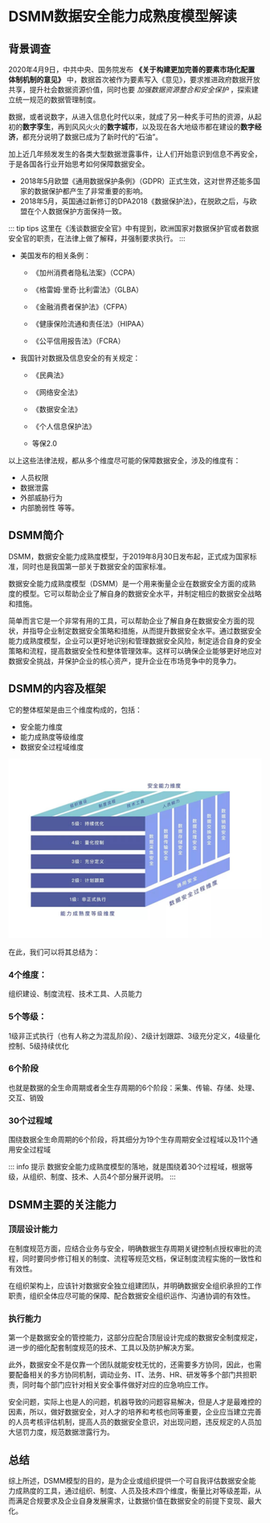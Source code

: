 # DSMM数据安全能力成熟度模型解读

## 背景调查

2020年4月9日，中共中央、国务院发布 **《关于构建更加完善的要素市场化配置体制机制的意见》** 中，数据首次被作为要素写入《意见》，要求推进政府数据开放共享，提升社会数据资源价值，同时也要 *加强数据资源整合和安全保护* ，探索建立统一规范的数据管理制度。

数据，或者说数字，从进入信息化时代以来，就成了另一种炙手可热的资源，从起初的**数字孪生**，再到风风火火的**数字城市**，以及现在各大地级市都在建设的**数字经济**，都充分说明了数据已成为了新时代的“石油”。

加上近几年频发发生的各类大型数据泄露事件，让人们开始意识到信息不再安全，于是各国各行业开始思考如何保障数据安全。

* 2018年5月欧盟《通用数据保护条例》（GDPR）正式生效，这对世界还能多国家的数据保护都产生了非常重要的影响。
* 2018年5月，英国通过新修订的DPA2018《数据保护法》，在脱欧之后，与欧盟在个人数据保护方面保持一致。

::: tip tips
这里在《浅谈数据安全官》中有提到，欧洲国家对数据保护官或者数据安全官的职责，在法律上做了解释，并强制要求执行。
:::
* 美国发布的相关条例：

    - 《加州消费者隐私法案》（CCPA）

    - 《格雷姆·里奇·比利雷法》（GLBA）

    - 《金融消费者保护法》（CFPA）

    - 《健康保险流通和责任法》（HIPAA）

    - 《公平信用报告法》（FCRA）

* 我国针对数据及信息安全的有关规定：

    - 《民典法》

    - 《网络安全法》

    - 《数据安全法》

    - 《个人信息保护法》

    - 等保2.0

以上这些法律法规，都从多个维度尽可能的保障数据安全，涉及的维度有：

* 人员权限
* 数据泄露
* 外部威胁行为
* 内部脆弱性
等等。

## DSMM简介
DSMM，数据安全能力成熟度模型，于2019年8月30日发布起，正式成为国家标准，同时也是我国第一部关于数据安全的国家标准。

数据安全能力成熟度模型（DSMM）是一个用来衡量企业在数据安全方面的成熟度的模型。它可以帮助企业了解自身的数据安全水平，并制定相应的数据安全战略和措施。

简单而言它是一个非常有用的工具，可以帮助企业了解自身在数据安全方面的现状，并指导企业制定数据安全策略和措施，从而提升数据安全水平。通过数据安全能力成熟度模型，企业可以更好地识别和管理数据安全风险，制定适合自身的安全策略和流程，提高数据安全性和整体管理效率。这样可以确保企业能够更好地应对数据安全挑战，并保护企业的核心资产，提升企业在市场竞争中的竞争力。

## DSMM的内容及框架
它的整体框架是由三个维度构成的，包括：

- 安全能力维度
- 能力成熟度等级维度
- 数据安全过程域维度

![数据安全能力成熟度模型架构](./image/%E6%95%B0%E6%8D%AE%E5%AE%89%E5%85%A8%E8%83%BD%E5%8A%9B%E6%88%90%E7%86%9F%E5%BA%A6%E6%A8%A1%E5%9E%8B%E6%9E%B6%E6%9E%84%E5%9B%BE.jpg)

在此，我们可以将其总结为：

### 4个维度：
组织建设、制度流程、技术工具、人员能力
### 5个等级：
1级非正式执行（也有人称之为混乱阶段）、2级计划跟踪、3级充分定义，4级量化控制、5级持续优化
### 6个阶段
也就是数据的全生命周期或者全生存周期的6个阶段：采集、传输、存储、处理、交互、销毁
### 30个过程域
围绕数据全生命周期的6个阶段，将其细分为19个生存周期安全过程域以及11个通用安全过程域

::: info 提示
数据安全能力成熟度模型的落地，就是围绕着30个过程域，根据等级，从组织、制度、技术、人员4个部分展开说明。
:::

## DSMM主要的关注能力
### 顶层设计能力
在制度规范方面，应结合业务与安全，明确数据生存周期关键控制点授权审批的流程，同时要同步修订相关的制度、流程等规范文档，保证制度流程实施的一致性和有效性。

在组织架构上，应该针对数据安全独立组建团队，并明确数据安全组织承担的工作职责，组织全体应尽可能的保障、配合数据安全组织运作、沟通协调的有效性。

### 执行能力
第一个是数据安全的管控能力，这部分应配合顶层设计完成的数据安全制度规定，进一步的细化配套制度规范的技术、工具以及防护解决方案。

此外，数据安全不是仅靠一个团队就能安枕无忧的，还需要多方协同，因此，也需要配备相关的多方协同机制，调动业务、IT、法务、HR、研发等多个部门共担职责，同时每个部门应针对相关安全事件做好对应的应急响应工作。

安全问题，实际上也是人的问题，机器导致的问题容易解决，但是人才是最难控的因素，所以，做好数据安全，对人才的培养和考核也同等重要，企业应当建立完善的人员考核评估机制，提高人员的数据安全意识，对出现问题，违反规定的人员加大惩罚力度，规范数据泄露行为。

## 总结

综上所述，DSMM模型的目的，是为企业或组织提供一个可自我评估数据安全能力成熟度的工具，通过组织、制度、人员及技术四个维度，衡量比对等级差距，从而满足合规要求及企业自身发展需求，让数据价值在数据安全的前提下变现、最大化。